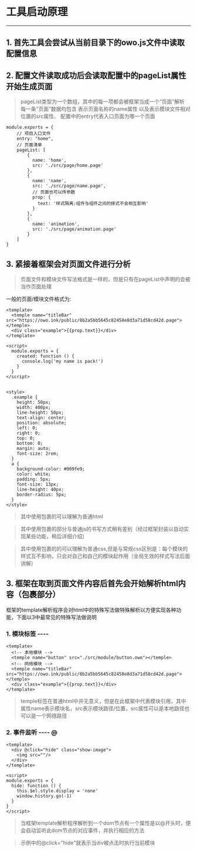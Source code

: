# 工具启动原理

------

## 1. 首先工具会尝试从当前目录下的owo.js文件中读取配置信息


## 2. 配置文件读取成功后会读取配置中的pageList属性开始生成页面
> pageList类型为一个数组，其中的每一项都会被框架当成一个“页面”解析
> 每一条“页面”数据均包含 表示页面名称的name属性 以及表示模块文件相对位置的src属性、
> 配置中的entry代表入口页面为哪一个页面

```
module.exports = {
    // 项目入口文件
    entry: "home",
    // 页面清单
    pageList: [
        {
          name: 'home',
          src: './src/page/home.page'
        },
        {
          name: 'name',
          src: './src/page/name.page',
          // 页面也可以传参数
          prop: {
            text: '样式隔离:组件与组件之间的样式不会相互影响'
          }
        },
        {
          name: 'animation',
          src: './src/page/animation.page'
        }
    ]
}
```

## 3. 紧接着框架会对页面文件进行分析
> 页面文件和模块文件写法格式是一样的，但是只有在pageList中声明的会被当作页面处理

一般的页面/模块文件格式为:

```
<template>
  <temple name="titleBar" src="https://owo.ink/public/8b2a5bb5645c82458e8d3a71d58cd42d.page"></temple>
  <div class="example">{{prop.text}}</div>
</template>

<script>
  module.exports = {
    created: function () {
      console.log('my name is pack!')
    }
  }
</script>


<style>
  .example {
    height: 50px;
    width: 400px;
    line-height: 50px;
    text-align: center;
    position: absolute;
    left: 0;
    right: 0;
    top: 0;
    bottom: 0;
    margin: auto;
    font-size: 2rem;
  }
  a {
    background-color: #009fe9;
    color: white;
    padding: 5px;
    font-size: 13px;
    line-height: 40px;
    border-radius: 5px;
  }
</style>
```

> 其中使用<template></template>包裹的可以理解为普通html

> 其中使用<script></script>包裹的部分与普通js的书写方式稍有差别（经过框架封装以自动实现某些功能，稍后详细介绍）

> 其中使用<script></script>包裹的的可以理解为普通css,但是与常规css区别是：每个模块的样式互不影响，只会对自己和自己的模块起作用（全局生效的样式写法后面讲解）

## 3. 框架在取到页面文件内容后首先会开始解析html内容（<template></template>包裹部分）
框架的template解析程序会对html中的特殊写法做特殊解析以方便实现各种功能，下面以3中最常见的特殊写法做说明

### 1. 模块标签 ---- <temple></temple>
```
<template>
  <!-- 本地模块 -->
  <temple name="button" src="./src/module/button.owo"></temple>
  <!-- 网络模块 -->
  <temple name="titleBar" src="https://owo.ink/public/8b2a5bb5645c82458e8d3a71d58cd42d.page"></temple>
  <div class="example">{{prop.text}}</div>
</template>
```

> temple标签在普通html中并无意义，但是在此框架中代表模块引用，其中属性name表示模块名，src表示模块路径/位置，src属性可以是本地路径也可以是一个网络路径

### 2. 事件监听 ---- @

```
<template>
  <div @click="hide" class="show-image">
    <img src=""/>
  </div>
</template>

<script>
module.exports = {
  hide: function () {
    this.$el.style.display = 'none'
    window.history.go(-1)
  }
}
</script>

```

> 当框架template解析程序解析到一个dom节点有一个属性是以@开头时，便会自动监听此dom节点的对应事件，并执行相应的方法

> 示例中的@click="hide"就表示当div被点击时执行当前模块<script>中的hide方法 （在实际中执行的方法不限于当前script中的方法，但是通常绝大多数使用场景时是这样的）

### 3. 资源调用 ---- @&资源文件名&
```
<template>
  <div class="show-image">
    <img src="@&test.png&"/>
  </div>
</template>
```
> 如示例所示 img标签的地址在框架中可以写成 @&资源文件名& 的形式，使用者不需要考虑资源文件相对与页面的位置，只需要将文件放置在资源目录中(owo.js中配置)，框架会自动对资源做优化处理并替换标签为真实路径

